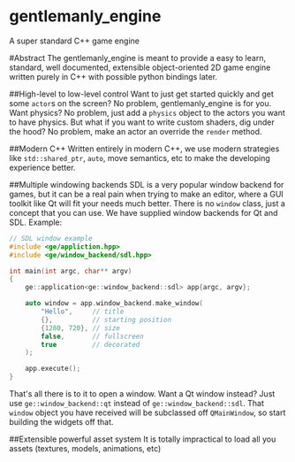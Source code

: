 # gentlemanly_engine
A super standard C++ game engine

#Abstract
The gentlemanly_engine is meant to provide a easy to learn, standard, well documented, extensible object-oriented 2D game engine written purely in C++ with possible python bindings later.

##High-level to low-level control
Want to just get started quickly and get some `actor`s on the screen? No problem, gentlemanly_engine is for you. Want physics? No problem, just add a `physics` object to the actors you want to have physics. But what if you want to write custom shaders, dig under the hood? No problem, make an actor an override the `render` method. 

##Modern C++
Written entirely in modern C++, we use modern strategies like `std::shared_ptr`, `auto`, move semantics, etc to make the developing experience better.

##Multiple windowing backends
SDL is a very popular window backend for games, but it can be a real pain when trying to make an editor, where a GUI toolkit like Qt will fit your needs much better. There is no `window` class, just a concept that you can use. We have supplied window backends for Qt and SDL. Example:
```C++
// SDL window example
#include <ge/appliction.hpp>
#include <ge/window_backend/sdl.hpp>

int main(int argc, char** argv)
{
	ge::application<ge::window_backend::sdl> app{argc, argv};

	auto window = app.window_backend.make_window(
		"Hello",     // title
		{},          // starting position
		{1280, 720}, // size
		false,       // fullscreen
		true         // decorated
	);

	app.execute();
}
``` 

That's all there is to it to open a window. Want a Qt window instead? Just use `ge::window_backend::qt` instead of `ge::window_backend::sdl`. That `window` object you have received will be subclassed off `QMainWindow`, so start building the widgets off that. 


##Extensible powerful asset system
It is totally impractical to load all you assets (textures, models, animations, etc) 
